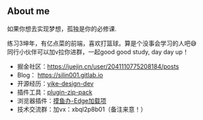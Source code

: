 ## About me
如果你想去实现梦想，孤独是你的必修课. 

练习3坤年，有亿点菜的前端，喜欢打篮球。算是个没事会学习的人吧😅  
同行小伙伴可以加v拉你进群，一起good good study, day day up！

<!-- 统计代码提交展示 -->
<!-- ![](https://github-readme-stats.vercel.app/api?username=silin001&theme=dark)  -->


* 掘金社区：https://juejin.cn/user/2041110775208184/posts
* Blog： https://silin001.gitlab.io
* 开源经历：[yike-design-dev](https://github.com/ecaps1038/yike-design-dev)
* 插件工具：[plugin-zip-pack](https://www.npmjs.com/package/plugin-zip-pack)
* 浏览器插件：[摸鱼办-Edge加载项](https://microsoftedge.microsoft.com/addons/detail/%E6%91%B8%E9%B1%BC%E5%8A%9E/ilgmkgmdokhcmpdkkejlgkheoapahall?hl=zh-CN)
* 技术交流群：加vx：xbql2p8b01（备注来意！）

  
<!--
**silin001/silin001** is a ✨ _special_ ✨ repository because its `README.md` (this file) appears on your GitHub profile.

Here are some ideas to get you started:

- 🔭 I’m currently working on ...
- 🌱 I’m currently learning ...
- 👯 I’m looking to collaborate on ...
- 🤔 I’m looking for help with ...
- 💬 Ask me about ...
- 📫 How to reach me: ...
- 😄 Pronouns: ...
- ⚡ Fun fact: ...
-->
